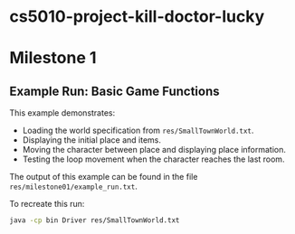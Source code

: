 # cs5010-project-kill-doctor-lucky

# Milestone 1

## Example Run: Basic Game Functions
This example demonstrates:
- Loading the world specification from `res/SmallTownWorld.txt`.
- Displaying the initial place and items.
- Moving the character between place and displaying place information.
- Testing the loop movement when the character reaches the last room.

The output of this example can be found in the file `res/milestone01/example_run.txt`.

To recreate this run:
```bash
java -cp bin Driver res/SmallTownWorld.txt
```
